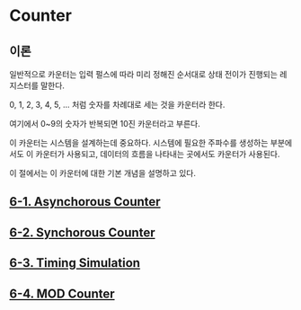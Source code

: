 
# Counter


## 이론

일반적으로 카운터는 입력 펄스에 따라 미리 정해진 순서대로 상태 전이가 진행되는 레지스터를 말한다. 

0, 1, 2, 3, 4, 5, … 처럼 숫자를 차례대로 세는 것을 카운터라 한다. 

여기에서 0~9의 숫자가 반복되면 10진 카운터라고 부른다. 

이 카운터는 시스템을 설계하는데 중요하다. 시스템에 필요한 주파수를 생성하는 부분에서도 이 카운터가 사용되고, 데이터의 흐름을 나타내는 곳에서도 카운터가 사용된다.  

이 절에서는 이 카운터에 대한 기본 개념을 설명하고 있다.  


## [6-1. Asynchorous Counter](https://github.com/hanback-lab/SACT/blob/main/06_Counter/6-1.ASYNC_CNT.md)

## [6-2. Synchorous Counter](https://github.com/hanback-lab/SACT/blob/main/06_Counter/6-2.SYNC_CNT.md)

## [6-3. Timing Simulation](https://github.com/hanback-lab/SACT/blob/main/06_Counter/6-3.TIMING.md)

## [6-4. MOD Counter](https://github.com/hanback-lab/SACT/blob/main/06_Counter/6-4.MOD_CNT.md)

